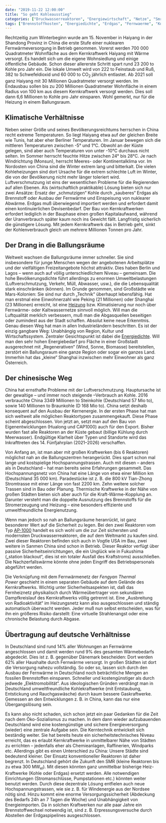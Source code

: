 ```yaml
---
date: "2019-11-22 12:00:00"
title: "So geht Kohleausstieg"
categories: ["Druckwasserreaktoren", "Energiewirtschaft", "Netze", "Smr"]
tags: ["Brennstoffkosten", "Energiedichte", "Erdgas", "Fernwaerme", "Kohlekraftwerke"]
---
```


		
Rechtzeitig zum Winterbeginn wurde am 15. November in Haiyang in der Shandong Provinz in China die erste Stufe einer nuklearen Fernwärmeversorgung in Betrieb genommen. Vorerst werden 700 000 Quadratmeter Wohnfläche aus dem Kernkraftwerk Haiyang mit Wärme versorgt. Es handelt sich um die eigene Wohnsiedlung und einige öffentliche Gebäude. Schon dieser allererste Schritt spart rund 23 200 to Kohle pro Jahr ein. Die lokale Umwelt wird von 222 to Feinstaub und Ruß, 382 to Schwefeldioxid und 60 000 to CO<sub>2</sub>&nbsp;jährlich entlastet. Ab 2021 soll ganz Haiyang mit 30 Millionen Quadratmeter versorgt werden. Im Endausbau sollen bis zu 200 Millionen Quadratmeter Wohnfläche in einem Radius von 100 km aus diesem Kernkraftwerk versorgt werden. Dies soll dann 6,6 Millionen to Kohle pro Jahr einsparen. Wohl gemerkt, nur für die Heizung in einem Ballungsraum.


## Klimatische Verhältnisse

Neben seiner Größe und seines Bevölkerungsreichtums herrschen in China recht extreme Temperaturen. So liegt Haiyang etwa auf der gleichen Breite wie Tunis, hat aber eher Berliner Temperaturen. Im Januar bewegen sich die mittleren Temperaturen zwischen -5° und 1°C. Obwohl an der Küste gelegen, sind aber auch Temperaturen von unter -10°C durchaus nicht selten. Im Sommer herrscht feuchte Hitze zwischen 24° bis 28°C. Je nach Windrichtung (Monsun), herrscht Meeres- oder Kontinentalklima vor. Im Nordosten von China sind die Winter extrem lang und bitterkalt. Die vielen Kohleheizungen sind dort Ursache für die extrem schlechte Luft im Winter, die von der Bevölkerung nicht mehr länger toleriert wird. Luftverschmutzung ist eins der wesentlichen Probleme für die Regierenden auf allen Ebenen. Als (wirtschaftlich praktikable) Lösung bieten sich nur zwei Ansätze: Ersatz der „schmutzigen“ Kohle durch „sauberes“ Erdgas als Brennstoff oder Ausbau der Fernwärme und Einspeisung von nuklearer Abwärme. Erdgas muß überwiegend importiert werden und erfordert damit einen kontinuierlichen Devisenbedarf. Der Bau von Kernkraftwerken erfordert lediglich in der Bauphase einen großen Kapitalaufwand, während der Uranverbrauch später kaum noch ins Gewicht fällt. Langfristig sicherlich die günstigere Lösung. Mit jedem Kernkraftwerk das in Betrieb geht, sinkt der Kohlenverbrauch gleich um mehrere Millionen Tonnen pro Jahr.


## Der Drang in die Ballungsräume

Weltweit wachsen die Ballungsräume immer schneller. Sie sind insbesondere für junge Menschen wegen der angebotenen Arbeitsplätze und der vielfältigen Freizeitangebote höchst attraktiv. Dies haben Berlin und Lagos – wenn auch auf völlig unterschiedlichem Niveau – gemeinsam. Die hohe Bevölkerungsdichte führt allerdings zu enormen Umweltbelastungen (Luftverschmutzung, Verkehr, Müll, Abwasser, usw.), die die Lebensqualität stark einschränken (können). Im Grunde genommen, sind Großstädte wie Mars-Kolonien: Sie sind nur durch „Technik“ überhaupt lebensfähig. Hat man erstmal eine Einwohnerzahl wie Peking (21 Millionen) oder Shanghai (23 Millionen) erreicht, ist eine&nbsp;[Heizung](../2016-01-16-kernenergie-als-heizung)&nbsp;bzw. Klimatisierung nur noch über Fernwärme- oder Kaltwassernetze sinnvoll möglich. Will man die Luftqualität merklich verbessern, muß man die Abgasquellen beseitigen oder zumindest aus der Stadt schaffen. Absolut keine neue Erkenntnis. Genau diesen Weg hat man in allen Industrieländern beschritten. Es ist der einzig gangbare Weg: Unabhängig von Region, Kultur und Wirtschaftssystem. Zentraler Gesichtspunkt ist dabei die&nbsp;[Energiedichte](../2018-01-18-nukleare-fernwaerme). Will man den sehr hohen Energiebedarf pro Fläche in einer Großstadt ausgerechnet mit „Regenerativen“ (Wind, Sonne, Biomasse) bereitstellen, zerstört ein Ballungsraum eine ganze Region oder sogar ein ganzes Land. Immerhin hat das „kleine“ Shanghai inzwischen mehr Einwohner als ganz Österreich.


## Der chinesische Weg

China hat ernsthafte Probleme mit der Luftverschmutzung. Hauptursache ist der gewaltige – und immer noch steigende –Verbrauch an Kohle. 2016 verbrauchte China 3349 Millionen to Steinkohle (Deutschland 57 Mio to), sowie 140 Millionen to Braunkohle (D 168 Mio to). China setzt deshalb konsequent auf den Ausbau der Kernenergie. In der ersten Phase hat man sich weltweit alle möglichen Reaktortypen zusammengekauft. Diese Phase scheint abgeschlossen. Von jetzt an, setzt man auf den Bau von Eigenentwicklungen (Hualong und CAP1000) auch für den Export. Bisher wurden fast alle Reaktoren an der Küste gebaut (billige Kühlung durch Meerwasser). Endgültige Klarheit über Typen und Standorte wird das Inkrafttreten des 14. Fünfjahrplan (2021–2026) verschaffen.

Von Anfang an, ist man aber mit großen Kraftwerken (bis 6 Reaktoren) möglichst nah an die Ballungszentren herangerückt. Dies spart schon mal lange und kostspielige Hochspannungstrassen. Auch mit diesen – anders als in Deutschland – hat man bereits seine Erfahrungen gesammelt. Das Hochspannungsnetz von China hat eine Länge von etwa einer Million km (Deutschland 35 000 km). Paradestücke ist z. B. die 800 kV Tian-Zhong Stromtrasse mit einer Länge von fast 2200 km. Zehn weitere solcher Trassen sind in Bau oder Planung. Thermische Kraftwerke in der Nähe von großen Städten bieten sich aber auch für die Kraft-Wärme-Kopplung an. Darunter versteht man die doppelte Ausnutzung des Brennstoffs für die Stromerzeugung und Heizung – eine besonders effiziente und umweltfreundliche Energienutzung.

Wenn man jedoch so nah an Ballungsräume heranrückt, ist ganz besonderer Wert auf die Sicherheit zu legen. Bei den zwei Reaktoren vom Typ&nbsp;[AP-1000](../2015-01-07-reaktortypen-in-europa-teil3-ap1000)&nbsp;handelt es sich wohl um die zur Zeit sichersten und modernsten Druckwasserreaktoren, die auf dem Weltmarkt zu kaufen sind. Zwei dieser Reaktoren befinden sich auch in Vogtle USA im Bau, zwei weitere in Sanmen China sind schon in Betrieb. Dieser Reaktor verfügt über passive Sicherheitseinrichtungen, die ein Unglück wie in Fukushima („station blackout“, dies ist ein totaler Ausfall des Kraftstroms) ausschließen. Die Nachzerfallswärme könnte ohne jeden Eingriff des Betriebspersonals abgeführt werden.

Die Verknüpfung mit dem Fernwärmenetz der&nbsp;_Fengyan Thermal Power_&nbsp;geschieht in einem separaten Gebäude auf dem Gelände des Kernkraftwerks. Wichtig unter Sicherheitsaspekten ist, daß das Fernheiznetz physikalisch durch Wärmeübertrager vom sekundären Dampfkreislauf des Kernkraftwerks völlig getrennt ist. Eine „Ausbreitung von Radioaktivität“ im Heizungsnetz kann also ausgeschlossen und ständig automatisch überwacht werden. Jeder muß nun selbst entscheiden, was für ihn ein größeres Risiko darstellt: Eine virtuelle Strahlenangst oder eine chronische Belastung durch Abgase.


## Übertragung auf deutsche Verhältnisse

In Deutschland sind rund 14% aller Wohnungen an Fernwärme angeschlossen und damit werden rund 9% des gesamten Wärmebedarfs abgedeckt. Dies ist z. B. gegenüber Dänemark bescheiden: Dort werden 62% aller Haushalte durch Fernwärme versorgt. In großen Städten ist dort die Versorgung nahezu vollständig. So oder so, lassen sich durch den Ausbau der Fernwärme in Deutschland noch beträchtliche Mengen an fossilen Brennstoffen einsparen. Schneller und kostengünstiger als durch jedwede „Elektromobilität“. Aus ideologischen Gründen verdrängt man in Deutschland umweltfreundliche Kohlekraftwerke (mit Entstaubung, Entstickung und Rauchgaswäsche) durch kaum bessere Gaskraftwerke. Gemessen an den Entwicklungen z. B. in China, kann das nur eine Übergangslösung sein.

Es kann also nicht schaden, sich schon jetzt ein paar Gedanken für die Zeit nach dem Öko-Sozialismus zu machen. In dem dann wieder aufzubauenden Deutschland wird eine kostengünstige und sichere Energieversorgung (wieder) eine zentrale Aufgabe sein. Die Kerntechnik entwickelt sich beständig weiter. Sie hat bereits heute ein sicherheitstechnisches Niveau erreicht, das es erlaubt Kernkraftwerke in unmittelbarer Nähe von Städten zu errichten – jedenfalls eher als Chemieanlagen, Raffinerien, Windparks etc. Allerdings gibt es einen Unterschied zu China: Unsere Städte sind bedeutend kleiner. Der Einsatz konventioneller Reaktoren ist daher begrenzt. In Deutschland gehört die Zukunft den SMR (kleine Reaktoren bis zu etwa 300 MW<sub>el</sub>). Mit diesen könnten ganz unmittelbar bisherige Heiz-Kraftwerke (Kohle oder Erdgas) ersetzt werden. Alle notwendigen Einrichtungen (Stromanschlüsse, Pumpstationen etc.) könnten weiter benutzt werden. Durch diese dezentrale Lösung entfielen auch neue Hochspannungstrassen, wie sie z. B. für Windenergie aus der Nordsee nötig sind. Hinzu kommt eine enorme Versorgungssicherheit (Abdeckung des Bedarfs 24h an 7 Tagen die Woche) und Unabhängigkeit von Energieimporten. Da in solchen Kraftwerken nur alle paar Jahre ein Brennstoffwechsel notwendig ist, sind z. B. Erpressungsversuche durch Abstellen der Erdgaspipelines ausgeschlossen.

